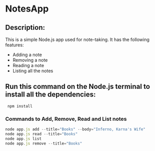 # NotesApp

## Description:
This is a simple Node.js app used for note-taking. It has the following features:
- Adding a note
- Removing a note
- Reading a note
- Listing all the notes

## Run this command on the Node.js terminal to install all the dependencies:
```
 npm install
```
### Commands to Add, Remove, Read and List notes
``` javascript
node app.js add --title="Books" --body="Inferno, Karna's Wife"
node app.js read --title="Books"
node app.js list 
node app.js remove --title="Books"
```
